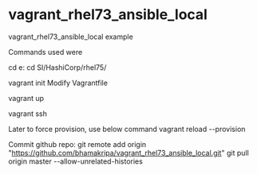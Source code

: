 # vagrant_rhel73_ansible_local
vagrant_rhel73_ansible_local example

Commands used were 

cd e:
cd SI/HashiCorp/rhel75/

vagrant init
Modify Vagrantfile

vagrant up

vagrant ssh

Later to force provision, use below command
	vagrant reload --provision

Commit github repo:
	git remote add origin "https://github.com/bhamakripa/vagrant_rhel73_ansible_local.git"
	git pull origin master --allow-unrelated-histories
